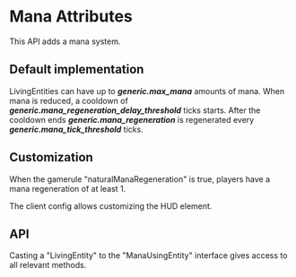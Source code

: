 # Mana Attributes
This API adds a mana system. 

## Default implementation
LivingEntities can have up to **_generic.max_mana_** amounts of mana. When mana is reduced, a cooldown of **_generic.mana_regeneration_delay_threshold_** ticks starts. After the cooldown ends **_generic.mana_regeneration_** is regenerated every **_generic.mana_tick_threshold_** ticks.

## Customization
When the gamerule "naturalManaRegeneration" is true, players have a mana regeneration of at least 1.

The client config allows customizing the HUD element.

## API
Casting a "LivingEntity" to the "ManaUsingEntity" interface gives access to all relevant methods.